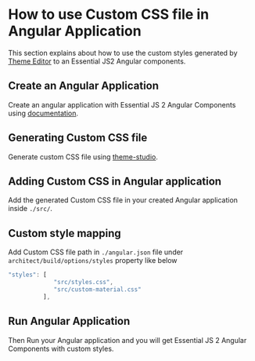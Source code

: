 # How to use Custom CSS file in Angular Application

This section explains about how to use the custom styles generated by [Theme Editor](https://ej2.syncfusion.com/themestudio/?theme=material) to an Essential JS2 Angular components.

## Create an Angular Application

Create an angular application with Essential JS 2 Angular Components using [documentation](https://ej2.syncfusion.com/angular/documentation/introduction/).

## Generating Custom CSS file

Generate custom CSS file using [theme-studio](https://ej2.syncfusion.com/themestudio/?theme=material).

## Adding Custom CSS in Angular application

Add the generated Custom CSS file in your created Angular application inside `./src/`.

## Custom style mapping

Add Custom CSS file path in `./angular.json` file under `architect/build/options/styles` property like below

```typescript
"styles": [
             "src/styles.css",
             "src/custom-material.css"
          ],
```

## Run Angular Application

Then Run your Angular application and you will get Essential JS 2 Angular Components with custom styles.
